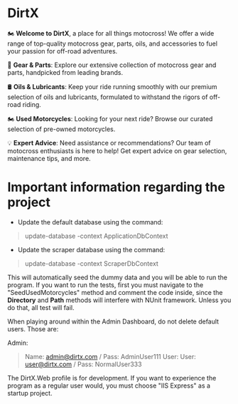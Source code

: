 # DirtX

🏍️ **Welcome to DirtX**, a place for all things motocross! We offer a wide range of top-quality motocross gear, parts, oils, and accessories to fuel your passion for off-road adventures.

🔧 **Gear & Parts**: Explore our extensive collection of motocross gear and parts, handpicked from leading brands.

🛢️ **Oils & Lubricants**: Keep your ride running smoothly with our premium selection of oils and lubricants, formulated to withstand the rigors of off-road riding.

🏍️ **Used Motorcycles**: Looking for your next ride? Browse our curated selection of pre-owned motorcycles.

💡 **Expert Advice**: Need assistance or recommendations? Our team of motocross enthusiasts is here to help! Get expert advice on gear selection, maintenance tips, and more.

# Important information regarding the project
- Update the default database using the command:
> update-database -context ApplicationDbContext
- Update the scraper database using the command:
> update-database -context ScraperDbContext

This will automatically seed the dummy data and you will be able to run the program.
If you want to run the tests, first you must navigate to the "SeedUsedMotorcycles" method and comment the code inside, since the **Directory** and **Path** methods will interfere with NUnit framework. Unless you do that, all test will fail.

When playing around within the Admin Dashboard, do not delete default users. Those are:

Admin: 
> Name: admin@dirtx.com / Pass: AdminUser111
User:
> User: user@dirtx.com / Pass: NormalUser333 

The DirtX.Web profile is for development. If you want to experience the program as a regular user would, you must choose "IIS Express" as a startup project.
